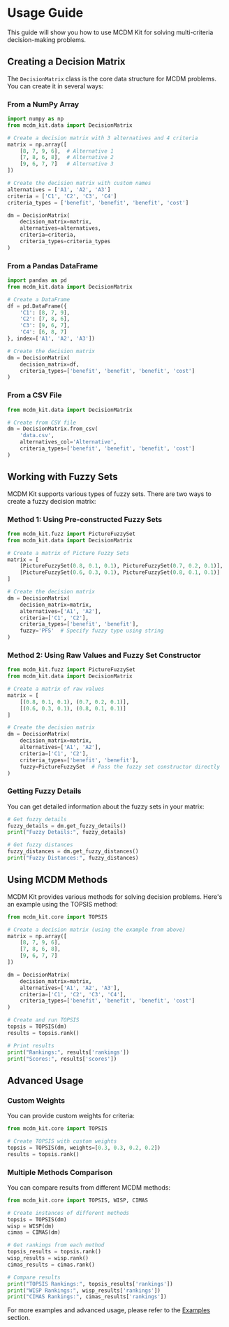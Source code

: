 # Usage Guide

This guide will show you how to use MCDM Kit for solving multi-criteria decision-making problems.

## Creating a Decision Matrix

The `DecisionMatrix` class is the core data structure for MCDM problems. You can create it in several ways:

### From a NumPy Array

```python
import numpy as np
from mcdm_kit.data import DecisionMatrix

# Create a decision matrix with 3 alternatives and 4 criteria
matrix = np.array([
    [8, 7, 9, 6],  # Alternative 1
    [7, 8, 6, 8],  # Alternative 2
    [9, 6, 7, 7]   # Alternative 3
])

# Create the decision matrix with custom names
alternatives = ['A1', 'A2', 'A3']
criteria = ['C1', 'C2', 'C3', 'C4']
criteria_types = ['benefit', 'benefit', 'benefit', 'cost']

dm = DecisionMatrix(
    decision_matrix=matrix,
    alternatives=alternatives,
    criteria=criteria,
    criteria_types=criteria_types
)
```

### From a Pandas DataFrame

```python
import pandas as pd
from mcdm_kit.data import DecisionMatrix

# Create a DataFrame
df = pd.DataFrame({
    'C1': [8, 7, 9],
    'C2': [7, 8, 6],
    'C3': [9, 6, 7],
    'C4': [6, 8, 7]
}, index=['A1', 'A2', 'A3'])

# Create the decision matrix
dm = DecisionMatrix(
    decision_matrix=df,
    criteria_types=['benefit', 'benefit', 'benefit', 'cost']
)
```

### From a CSV File

```python
from mcdm_kit.data import DecisionMatrix

# Create from CSV file
dm = DecisionMatrix.from_csv(
    'data.csv',
    alternatives_col='Alternative',
    criteria_types=['benefit', 'benefit', 'benefit', 'cost']
)
```

## Working with Fuzzy Sets

MCDM Kit supports various types of fuzzy sets. There are two ways to create a fuzzy decision matrix:

### Method 1: Using Pre-constructed Fuzzy Sets

```python
from mcdm_kit.fuzz import PictureFuzzySet
from mcdm_kit.data import DecisionMatrix

# Create a matrix of Picture Fuzzy Sets
matrix = [
    [PictureFuzzySet(0.8, 0.1, 0.1), PictureFuzzySet(0.7, 0.2, 0.1)],
    [PictureFuzzySet(0.6, 0.3, 0.1), PictureFuzzySet(0.8, 0.1, 0.1)]
]

# Create the decision matrix
dm = DecisionMatrix(
    decision_matrix=matrix,
    alternatives=['A1', 'A2'],
    criteria=['C1', 'C2'],
    criteria_types=['benefit', 'benefit'],
    fuzzy='PFS'  # Specify fuzzy type using string
)
```

### Method 2: Using Raw Values and Fuzzy Set Constructor

```python
from mcdm_kit.fuzz import PictureFuzzySet
from mcdm_kit.data import DecisionMatrix

# Create a matrix of raw values
matrix = [
    [(0.8, 0.1, 0.1), (0.7, 0.2, 0.1)],
    [(0.6, 0.3, 0.1), (0.8, 0.1, 0.1)]
]

# Create the decision matrix
dm = DecisionMatrix(
    decision_matrix=matrix,
    alternatives=['A1', 'A2'],
    criteria=['C1', 'C2'],
    criteria_types=['benefit', 'benefit'],
    fuzzy=PictureFuzzySet  # Pass the fuzzy set constructor directly
)
```

### Getting Fuzzy Details

You can get detailed information about the fuzzy sets in your matrix:

```python
# Get fuzzy details
fuzzy_details = dm.get_fuzzy_details()
print("Fuzzy Details:", fuzzy_details)

# Get fuzzy distances
fuzzy_distances = dm.get_fuzzy_distances()
print("Fuzzy Distances:", fuzzy_distances)
```

## Using MCDM Methods

MCDM Kit provides various methods for solving decision problems. Here's an example using the TOPSIS method:

```python
from mcdm_kit.core import TOPSIS

# Create a decision matrix (using the example from above)
matrix = np.array([
    [8, 7, 9, 6],
    [7, 8, 6, 8],
    [9, 6, 7, 7]
])

dm = DecisionMatrix(
    decision_matrix=matrix,
    alternatives=['A1', 'A2', 'A3'],
    criteria=['C1', 'C2', 'C3', 'C4'],
    criteria_types=['benefit', 'benefit', 'benefit', 'cost']
)

# Create and run TOPSIS
topsis = TOPSIS(dm)
results = topsis.rank()

# Print results
print("Rankings:", results['rankings'])
print("Scores:", results['scores'])
```

## Advanced Usage

### Custom Weights

You can provide custom weights for criteria:

```python
from mcdm_kit.core import TOPSIS

# Create TOPSIS with custom weights
topsis = TOPSIS(dm, weights=[0.3, 0.3, 0.2, 0.2])
results = topsis.rank()
```

### Multiple Methods Comparison

You can compare results from different MCDM methods:

```python
from mcdm_kit.core import TOPSIS, WISP, CIMAS

# Create instances of different methods
topsis = TOPSIS(dm)
wisp = WISP(dm)
cimas = CIMAS(dm)

# Get rankings from each method
topsis_results = topsis.rank()
wisp_results = wisp.rank()
cimas_results = cimas.rank()

# Compare results
print("TOPSIS Rankings:", topsis_results['rankings'])
print("WISP Rankings:", wisp_results['rankings'])
print("CIMAS Rankings:", cimas_results['rankings'])
```

For more examples and advanced usage, please refer to the [Examples](examples.md) section.
